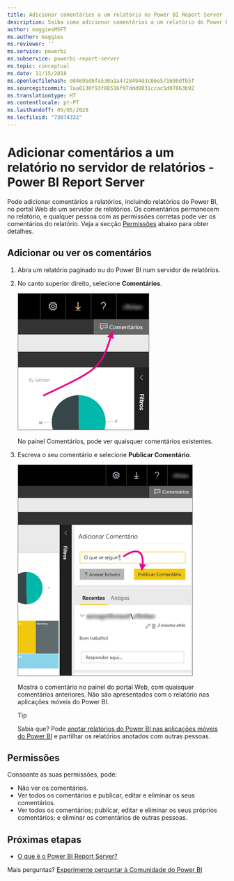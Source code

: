 ```yaml
---
title: Adicionar comentários a um relatório no Power BI Report Server
description: Saiba como adicionar comentários a um relatório do Power BI ou paginado no Power BI Report Server ou no servidor de relatórios do SQL Server Reporting Services.
author: maggiesMSFT
ms.author: maggies
ms.reviewer: ''
ms.service: powerbi
ms.subservice: powerbi-report-server
ms.topic: conceptual
ms.date: 11/15/2018
ms.openlocfilehash: dd469bdbfa530a1a4728494d3c06e571600dfb5f
ms.sourcegitcommit: 7aa0136f93f88516f97ddd8031ccac5d07863b92
ms.translationtype: HT
ms.contentlocale: pt-PT
ms.lasthandoff: 05/05/2020
ms.locfileid: "73874332"
---
```

# <a name="add-comments-to-a-report-in-a-report-server---power-bi-report-server"></a>Adicionar comentários a um relatório no servidor de relatórios - Power BI Report Server

Pode adicionar comentários a relatórios, incluindo relatórios do Power BI, no portal Web de um servidor de relatórios. Os comentários permanecem no relatório, e qualquer pessoa com as permissões corretas pode ver os comentários do relatório. Veja a secção [Permissões](#permissions) abaixo para obter detalhes.

## <a name="add-or-view-comments"></a>Adicionar ou ver os comentários

1. Abra um relatório paginado ou do Power BI num servidor de relatórios.
2. No canto superior direito, selecione **Comentários**.

    ![Selecionar Comentários](media/add-comments/report-server-web-portal-comments-button.png)

    No painel Comentários, pode ver quaisquer comentários existentes.
3. Escreva o seu comentário e selecione **Publicar Comentário**.

    ![Publicar Comentário](media/add-comments/report-server-web-portal-comments-pane.png)

    Mostra o comentário no painel do portal Web, com quaisquer comentários anteriores. Não são apresentados com o relatório nas aplicações móveis do Power BI.

   > [!TIP]
   > Sabia que? Pode [anotar relatórios do Power BI nas aplicações móveis do Power BI](../consumer/mobile/mobile-annotate-and-share-a-tile-from-the-mobile-apps.md) e partilhar os relatórios anotados com outras pessoas.

## <a name="permissions"></a>Permissões

Consoante as suas permissões, pode:

* Não ver os comentários.
* Ver todos os comentários e publicar, editar e eliminar os seus comentários.
* Ver todos os comentários; publicar, editar e eliminar os seus próprios comentários; e eliminar os comentários de outras pessoas.

## <a name="next-steps"></a>Próximas etapas
* [O que é o Power BI Report Server?](get-started.md)  

Mais perguntas? [Experimente perguntar à Comunidade do Power BI](https://community.powerbi.com/)

